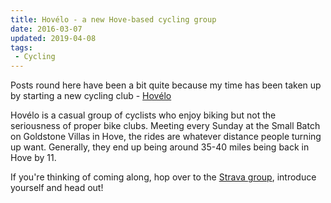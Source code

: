 ```yaml
---
title: Hovélo - a new Hove-based cycling group
date: 2016-03-07
updated: 2019-04-08
tags:
 - Cycling
---
```


<p>Posts round here have been a bit quite because my time has been taken up by starting a new cycling club - <a href="https://www.hovelo.co.uk">Hovélo</a></p>
<p>Hovélo is a casual group of cyclists who enjoy biking but not the seriousness of proper bike clubs. Meeting every Sunday at the Small Batch on Goldstone Villas in Hove, the rides are whatever distance people turning up want. Generally, they end up being around 35-40 miles being back in Hove by 11.&nbsp;<br></p><p>If you're thinking of coming along, hop over to the <a href="https://www.strava.com/clubs/hov%C3%A9lo-94708">Strava group</a>, introduce yourself and head out!&nbsp;</p>